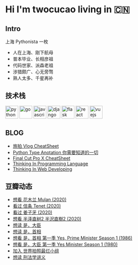 # Hi I'm twocucao living in 🇨🇳

## Intro

上海 Pythonista 一枚

- 人在上海、刚下航母
- 普本毕业、长相彦祖
- 代码世家、派森老祖
- 涉猎颇广、心无旁骛
- 熟人太多、千星再补

## 技术栈

<p align="left">
<img src="https://devicons.github.io/devicon/devicon.git/icons/python/python-original.svg" alt="python" width="40" height="40"/>
<img src="https://devicons.github.io/devicon/devicon.git/icons/go/go-original.svg" alt="go" width="40" height="40"/>
<img src="https://devicons.github.io/devicon/devicon.git/icons/javascript/javascript-original.svg" alt="javascript" width="40" height="40"/>
<img src="https://devicons.github.io/devicon/devicon.git/icons/django/django-original.svg" alt="django" width="40" height="40"/>
<img src="https://www.vectorlogo.zone/logos/pocoo_flask/pocoo_flask-icon.svg" alt="flask" width="40" height="40"/>
<img src="https://devicons.github.io/devicon/devicon.git/icons/react/react-original-wordmark.svg" alt="react" width="40" height="40"/>
<img src="https://devicons.github.io/devicon/devicon.git/icons/vuejs/vuejs-original-wordmark.svg" alt="vuejs" width="40" height="40"/>
</p>

## BLOG

<!-- BLOG-POST-LIST:START -->
- [旅拍 Vlog CheatSheet](http://twocucao.xyz/2018/12/23/VlogCheatSheet/)
- [Python Type Anotation 你需要知道的一切](http://twocucao.xyz/2018/12/10/PythonTypeAnotation/)
- [Final Cut Pro X CheatSheet](http://twocucao.xyz/2018/11/25/FinalCutProX/)
- [Thinking In Programming Language](http://twocucao.xyz/2018/09/17/ThinkingInProgrammingLanguage/)
- [Thinking In Web Developing](http://twocucao.xyz/2018/09/04/%E7%B3%BB%E7%BB%9F%E8%AE%BE%E8%AE%A1%E5%85%A5%E9%97%A8%E7%AC%94%E8%AE%B0/)
<!-- BLOG-POST-LIST:END -->

## 豆瓣动态

<!-- DOUBAN-ACTIVITIES:START -->
- [想看 花木兰 Mulan‎ (2020)](https://www.douban.com/doubanapp/dispatch?uri=/status/3133712489/)
- [看过 信条 Tenet‎ (2020)](https://www.douban.com/doubanapp/dispatch?uri=/status/3133712358/)
- [看过 姜子牙‎ (2020)](https://www.douban.com/doubanapp/dispatch?uri=/status/3133712168/)
- [想看 半泽直树2 半沢直樹2‎ (2020)](https://www.douban.com/doubanapp/dispatch?uri=/status/3123085475/)
- [想读 是，大臣](https://www.douban.com/doubanapp/dispatch?uri=/status/3082871316/)
- [想读 是，首相](https://www.douban.com/doubanapp/dispatch?uri=/status/3082870868/)
- [想看 是，首相 第一季 Yes, Prime Minister Season 1‎ (1986)](https://www.douban.com/doubanapp/dispatch?uri=/status/3082870213/)
- [想看 是，大臣  第一季 Yes Minister Season 1‎ (1980)](https://www.douban.com/doubanapp/dispatch?uri=/status/3082869807/)
- [加入 世界拍照最烂小组](https://www.douban.com/doubanapp/dispatch?uri=/status/3082558733/)
- [想读 刑法学讲义](https://www.douban.com/doubanapp/dispatch?uri=/status/3081360140/)
<!-- DOUBAN-ACTIVITIES:END -->
